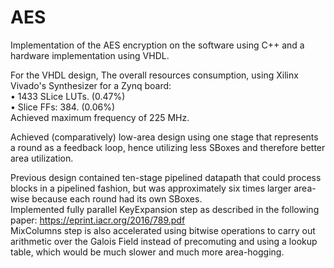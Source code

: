 # AES
Implementation of the AES encryption on the software using C++ and a hardware implementation using VHDL.  

For the VHDL design, The overall resources consumption, using Xilinx Vivado's Synthesizer for a Zynq board:  
• 1433 SLice LUTs. (0.47%)  
• Slice FFs: 384. (0.06%)  
Achieved maximum frequency of 225 MHz.   

Achieved (comparatively) low-area design using one stage that represents a round as a feedback loop, hence utilizing less SBoxes and therefore better area utilization.  

Previous design contained ten-stage pipelined datapath that could process blocks in a pipelined fashion, but was approximately six times larger area-wise because each round had its own SBoxes.   
Implemented fully parallel KeyExpansion step as described in the following paper: https://eprint.iacr.org/2016/789.pdf   
MixColumns step is also accelerated using bitwise operations to carry out arithmetic over the Galois Field instead of precomuting and using a lookup table, which would be much slower and much more area-hogging.   
